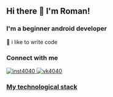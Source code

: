 ## Hi there 👋 I'm Roman!

### I'm a beginner android developer

:muscle: i like to write code

### Connect with me
<p>
  
<a href="https://www.instagram.com/manmario88/?hl=ru"> ![inst4040](https://user-images.githubusercontent.com/61028366/127775957-b9a8c8e7-5acd-4356-bf05-fb374164d8a7.png)
<a href="https://vk.com/manmario"> ![vk4040](https://user-images.githubusercontent.com/61028366/127775946-9b0643a9-402d-454c-9ad5-03b66442ce5b.jpg)

  </p>

### My technological stack


    


    
    
    
    
    
    
    
    

<!--
**RomanMarinov/RomanMarinov** is a ✨ _special_ ✨ repository because its `README.md` (this file) appears on your GitHub profile.

Here are some ideas to get you started:

- 🔭 I’m currently working on ...
- 🌱 I’m currently learning ...
- 👯 I’m looking to collaborate on ...
- 🤔 I’m looking for help with ...
- 💬 Ask me about ...
- 📫 How to reach me: ...
- 😄 Pronouns: ...
- ⚡ Fun fact: ...
-->
